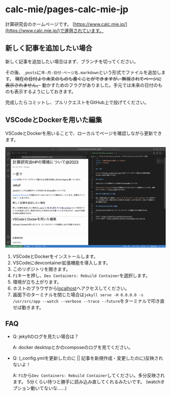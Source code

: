 # calc-mie/pages-calc-mie-jp

計算研究会のホームページです。
[https://www.calc.mie.jp/](https://www.calc.mie.jp/)で運用されています。

## 新しく記事を追加したい場合

新しく記事を追加したい場合はまず、ブランチを切ってください。

その後、`_posts`に`年-月-日付-ページ名.markdown`という形式でファイルを追加します。
~~現在の日付より未来のものも書くことができますが、無視されてページに表示されません。~~
動かすためのフラグがありました。手元では未来の日付のものも表示するようにしておきます。

完成したらコミットし、プルリクエストをGitHub上で投げてください。

## VSCodeとDockerを用いた編集

VSCodeとDockerを用いることで、ローカルでページを確認しながら更新できます。

![VSCodeによる編集中の画像](./images/2023-04-28_2.39.53.png)

1. VSCodeとDockerをインストールします。
1. VSCodeにdevcontainer拡張機能を導入します。
1. このリポジトリを開きます。
1. `F1`キーを押し、`Dev Containers: Rebuild Container`を選択します。
1. 環境が立ち上がります。
1. ホストのブラウザから[localhost](http://localhost:4000/)へアクセスしてください。
1. 画面下のターミナルを閉じた場合は`jekyll serve -H 0.0.0.0 -s /usr/src/app --watch --verbose --trace --future`をターミナルで叩き直せば動きます。

## FAQ

- Q: jekyllのログを見たい場合は？

  A: docker desktopとかのcomposeのログを見てください。

- Q: (_config.ymlを更新したのに || 記事を新規作成・変更したのに)反映されないよ！

  A: `F1`から`Dev Containers: Rebuild Container`してください。多分反映されます。
     5分くらい待つと勝手に読み込み直してくれるみたいです。
     (watchオプション動いてないな……)
